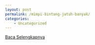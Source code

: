 ```yaml
---
layout: post
permalink: /mimpi-bintang-jatuh-banyak/
categories:
    - Uncategorized
---
```


[Baca Selengkapnya](/06)
